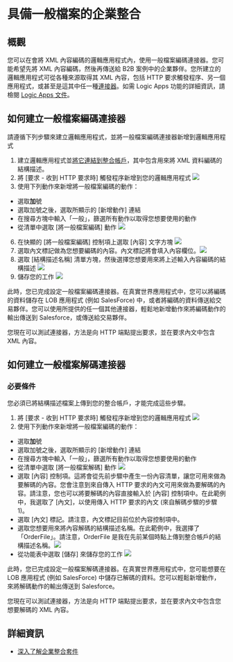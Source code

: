 <properties 
	pageTitle="了解如何使用企業整合套件與 Logic Apps 編碼或解碼一般檔案 |Microsoft Azure App Service |Microsoft Azure" 
	description="使用企業整合套件與 Logic Apps 的功能編碼或解碼一般檔案" 
	services="app-service\logic" 
	documentationCenter=".net,nodejs,java"
	authors="msftman" 
	manager="erikre" 
	editor="cgronlun"/>

<tags 
	ms.service="app-service-logic" 
	ms.workload="integration" 
	ms.tgt_pltfrm="na" 
	ms.devlang="na" 
	ms.topic="article" 
	ms.date="07/08/2016" 
	ms.author="deonhe"/>

# 具備一般檔案的企業整合

## 概觀

您可以在會將 XML 內容編碼的邏輯應用程式內，使用一般檔案編碼連接器。您可能希望先將 XML 內容編碼，然後再傳送給 B2B 案例中的企業夥伴。您所建立的邏輯應用程式可從各種來源取得其 XML 內容，包括 HTTP 要求觸發程序、另一個應用程式，或甚至是這其中任一種[連接器](../connectors/apis-list.md)。如需 Logic Apps 功能的詳細資訊，請檢閱 [Logic Apps 文件](./app-service-logic-what-are-logic-apps.md "深入了解 Logic Apps")。

## 如何建立一般檔案編碼連接器

請遵循下列步驟來建立邏輯應用程式，並將一般檔案編碼連接器新增到邏輯應用程式

1. 建立邏輯應用程式並[將它連結到整合帳戶](./app-service-logic-enterprise-integration-accounts.md "了解如何將整合帳戶連結到邏輯應用程式")，其中包含用來將 XML 資料編碼的結構描述。
2. 將 [要求 - 收到 HTTP 要求時] 觸發程序新增到您的邏輯應用程式 ![](./media/app-service-logic-enterprise-integration-flatfile/flatfile-1.png)
3. 使用下列動作來新增將一般檔案編碼的動作：
-  選取**加**號
-  選取加號之後，選取所顯示的 [新增動作] 連結
-  在搜尋方塊中輸入「一般」，篩選所有動作以取得您想要使用的動作
-  從清單中選取 [將一般檔案編碼] 動作 ![](./media/app-service-logic-enterprise-integration-flatfile/flatfile-2.png)
6. 在快顯的 [將一般檔案編碼] 控制項上選取 [內容] 文字方塊 ![](./media/app-service-logic-enterprise-integration-flatfile/flatfile-3.png)
7. 選取內文標記做為您想要編碼的內容。內文標記將會填入內容欄位。![](./media/app-service-logic-enterprise-integration-flatfile/flatfile-4.png)
8. 選取 [結構描述名稱] 清單方塊，然後選擇您想要用來將上述輸入內容編碼的結構描述 ![](./media/app-service-logic-enterprise-integration-flatfile/flatfile-5.png)
9. 儲存您的工作 ![](./media/app-service-logic-enterprise-integration-flatfile/flatfile-6.png)

此時，您已完成設定一般檔案編碼連接器。在真實世界應用程式中，您可以將編碼的資料儲存在 LOB 應用程式 (例如 SalesForce) 中，或者將編碼的資料傳送給交易夥伴。您可以使用所提供的任一個其他連接器，輕鬆地新增動作來將編碼動作的輸出傳送到 Salesforce，或傳送給交易夥伴。

您現在可以測試連接器，方法是向 HTTP 端點提出要求，並在要求內文中包含 XML 內容。

## 如何建立一般檔案解碼連接器

### 必要條件
您必須已將結構描述檔案上傳到您的整合帳戶，才能完成這些步驟。

1. 將 [要求 - 收到 HTTP 要求時] 觸發程序新增到您的邏輯應用程式 ![](./media/app-service-logic-enterprise-integration-flatfile/flatfile-1.png)
2. 使用下列動作來新增將一般檔案編碼的動作：
-  選取**加**號
-  選取加號之後，選取所顯示的 [新增動作] 連結
-  在搜尋方塊中輸入「一般」，篩選所有動作以取得您想要使用的動作
-  從清單中選取 [將一般檔案解碼] 動作 ![](./media/app-service-logic-enterprise-integration-flatfile/flatfile-2.png)
- 選取 [內容] 控制項。這將會從先前步驟中產生一份內容清單，讓您可用來做為要解碼的內容。您會注意到來自傳入 HTTP 要求的內文可用來做為要解碼的內容。請注意，您也可以將要解碼的內容直接輸入於 [內容] 控制項中。在此範例中，我選取了 [內文]，以使用傳入 HTTP 要求的內文 (來自解碼步驟的步驟 1)。
- 選取 [內文] 標記。請注意，內文標記目前位於內容控制項中。
- 選取您想要用來將內容解碼的結構描述名稱。在此範例中，我選擇了「OrderFile」。請注意，OrderFile 是我在先前某個時點上傳到整合帳戶的結構描述名稱。![](./media/app-service-logic-enterprise-integration-flatfile/flatfile-decode-1.png)
- 從功能表中選取 [儲存] 來儲存您的工作 ![](./media/app-service-logic-enterprise-integration-flatfile/flatfile-6.png)

此時，您已完成設定一般檔案解碼連接器。在真實世界應用程式中，您可能想要在 LOB 應用程式 (例如 SalesForce) 中儲存已解碼的資料。您可以輕鬆新增動作，來將解碼動作的輸出傳送到 Salesforce。

您現在可以測試連接器，方法是向 HTTP 端點提出要求，並在要求內文中包含您想要解碼的 XML 內容。

## 詳細資訊
- [深入了解企業整合套件](./app-service-logic-enterprise-integration-overview.md "了解企業整合套件")

<!---HONumber=AcomDC_0713_2016-->